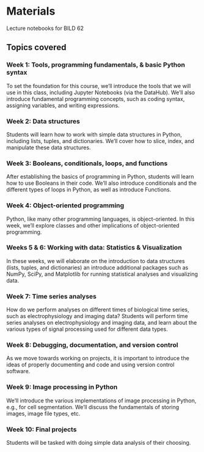 # Materials
Lecture notebooks for BILD 62

## Topics covered

### Week 1: Tools, programming fundamentals, & basic Python syntax
To set the foundation for this course, we’ll introduce the tools that we will use in this class, including Jupyter Notebooks (via the DataHub). We’ll also introduce fundamental programming concepts, such as coding syntax, assigning variables, and writing expressions.

### Week 2: Data structures
Students will learn how to work with simple data structures in Python, including lists, tuples, and dictionaries. We’ll cover how to slice, index, and manipulate these data structures.

### Week 3: Booleans, conditionals, loops, and functions
After establishing the basics of programming in Python, students will learn how to use Booleans in their code. We’ll also introduce conditionals and the different types of loops in Python, as well as introduce Functions.

### Week 4: Object-oriented programming
Python, like many other programming languages, is object-oriented. In this week, we’ll explore classes and other implications of object-oriented programming.

### Weeks 5 & 6: Working with data: Statistics & Visualization
In these weeks, we will elaborate on the introduction to data structures (lists, tuples, and dictionaries) an introduce additional packages such as NumPy, SciPy, and Matplotlib for running statistical analyses and visualizing data. 

### Week 7: Time series analyses
How do we perform analyses on different times of biological time series, such as electrophysiology and imaging data? Students will perform time series analyses on electrophysiology and imaging data, and learn about the various types of signal processing used for different data types. 

### Week 8: Debugging, documentation, and version control
As we move towards working on projects, it is important to introduce the ideas of properly documenting and code and using version control software.

### Week 9: Image processing in Python
We’ll introduce the various implementations of image processing in Python, e.g., for cell segmentation. We’ll discuss the fundamentals of storing images, image file types, etc.

### Week 10: Final projects
Students will be tasked with doing simple data analysis of their choosing.

